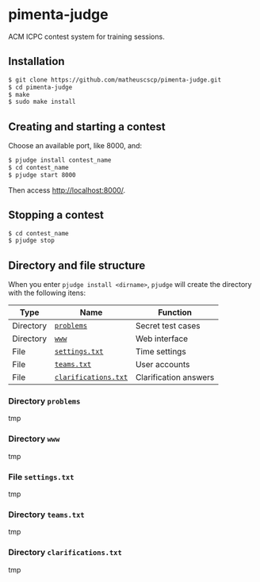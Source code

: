 # pimenta-judge
ACM ICPC contest system for training sessions.

## Installation
```bash
$ git clone https://github.com/matheuscscp/pimenta-judge.git
$ cd pimenta-judge
$ make
$ sudo make install
```

## Creating and starting a contest
Choose an available port, like 8000, and:
```bash
$ pjudge install contest_name
$ cd contest_name
$ pjudge start 8000
```
Then access [http://localhost:8000/](http://localhost:8000/).

## Stopping a contest
```bash
$ cd contest_name
$ pjudge stop
```

## Directory and file structure
When you enter `pjudge install <dirname>`, `pjudge` will create the directory with the following itens:

| Type      | Name                                            | Function              |
| --------- | ----------------------------------------------- | --------------------- |
| Directory | [`problems`](#directory-problems)               | Secret test cases     |
| Directory | [`www`](#directory-www)                         | Web interface         |
| File      | [`settings.txt`](#file-settingstxt)             | Time settings         |
| File      | [`teams.txt`](#file-teamstxt)                   | User accounts         |
| File      | [`clarifications.txt`](#file-clarificationstxt) | Clarification answers |

### Directory `problems`
tmp

### Directory `www`
tmp

### File `settings.txt`
tmp

### Directory `teams.txt`
tmp

### Directory `clarifications.txt`
tmp
